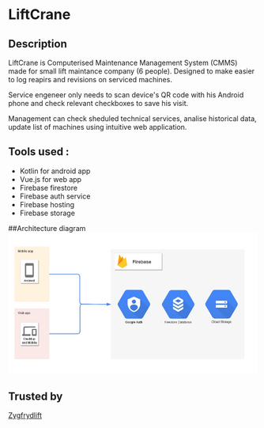 # LiftCrane
## Description
LiftCrane is Computerised Maintenance Management System (CMMS) made for small lift maintance company (6 people).
Designed to make easier to log reapirs and revisions on serviced machines.

Service engeneer only needs to scan device's QR code with his Android phone and check relevant checkboxes to save his visit.

Management can check sheduled technical services, analise historical data, update list of machines using intuitive web application.


## Tools used :
  - Kotlin for android app
  - Vue.js for web app
  - Firebase firestore 
  - Firebase auth service
  - Firebase hosting
  - Firebase storage
  
     
##Architecture diagram        
![image](images/Firebase.jpg)


## Trusted by

[Zygfrydlift](https://zygfrydlift.pl/)
